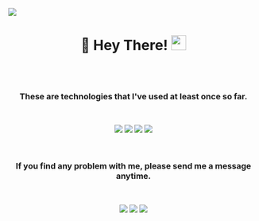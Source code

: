 <a href="https://hits.seeyoufarm.com"><img src="https://hits.seeyoufarm.com/api/count/incr/badge.svg?url=https%3A%2F%2Fgithub.com%2FWOOSEONG-HAM&count_bg=%2379C83D&title_bg=%23555555&icon=&icon_color=%23E7E7E7&title=hits&edge_flat=false"/></a> 
<h1 align="center">🧡 Hey There! <img src="https://raw.githubusercontent.com/aemmadi/aemmadi/master/wave.gif" width="30px"></h1><br/><br/>

<h3 align="center">These are technologies that I've used at least once so far.</h3><br/>

<p align="center">
<img src="https://img.shields.io/badge/TypeScript-007ACC?style=flat-square&logo=TypeScript&logoColor=white"/>
<img src="https://img.shields.io/badge/AngularJS-E23237?style=flat-square&logo=AngularJS&logoColor=white"/>
<img src="https://img.shields.io/badge/Node.js-339933?style=flat-square&logo=Node.js&logoColor=white"/>
<img src="https://img.shields.io/badge/React-61DAFB?style=flat-square&logo=React&logoColor=white"/>

<br/><h3 align="center">If you find any problem with me, please send me a message anytime.</h3><br/>

<a href="https://instagram.com/ws_608"><p align="center"><img src="https://img.shields.io/badge/Instagram-E4405F?style=flat-square&logo=Instagram&logoColor=white"/></a>
<a href="https://mail.google.com/"><img src="https://img.shields.io/badge/Gmail-D14836?style=flat-square&logo=Gmail&logoColor=white"/></a>
<a href="https://velog.io/@wsham"><img src="https://img.shields.io/badge/Tech Blog-11B48A?style=flat-square&logo=Vimeo&logoColor=white"/></a></p>
